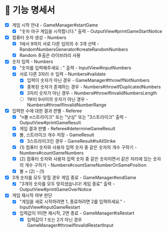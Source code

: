 # 🚀 기능 명세서

- [x] 게임 시작 안내 - GameManager#startGame
  - [x] "숫자 야구 게임을 시작합니다." 출력 - OutputView#printGameStartNotice
- [x] 컴퓨터 숫자 생성 - Numbers
  - [x] 1에서 9까지 서로 다른 임의의 수 3개 선택 - RandomNumbersGenerator#createRandomNumbers
  - [x] Random 추출은 라이브러리 사용
- [x] 숫자 입력 - Numbers
  - [x] "숫자를 입력해주세요 : " 출력 - InputView#inputNumbers
  - [x] 서로 다른 3자리 수 입력 - Numbers#validate
    - [x] 입력이 숫자가 아닌 경우 - GameManager#throwIfNotNumbers
    - [x] 중복된 숫자가 존재하는 경우 - Numbers#throwIfDuplicatedNumbers
    - [x] 3자리 숫자가 아닌 경우 - Numbers#throwIfInvalidNumbersLength
    - [ ] 1부터 9사이의 숫자가 아닌 경우 - Numbers#throwIfInvalidNumberRange
- [x] 입력한 수에 대한 결과 판별 - Referee
  - [x] "n볼 n스트라이크" 또는 "낫싱" 또는 "3스트라이크" 출력 - OutputView#printGameResult
  - [x] 게임 결과 판별 - Referee#determineGameResult
   - [x] 볼, 스트라이크 개수 저장 - GameResult
     - [x] 3스트라이크인 경우 - GameResult#isAllStrike
   - [x] (1) 컴퓨터 숫자와 사용자 입력 숫자 중 같은 숫자의 개수 구하기 - Numbers#countSameNumbers
   - [x] (2) 컴퓨터 숫자와 사용자 입력 숫자 중 같은 숫자이면서 같은 자리에 있는 숫자의 개수 구하기 - Numbers#countSameNumberOnSamePosition
   - [x] 볼 = (2) - (1) 
- [x] 3개 숫자를 모두 맞힐 경우 게임 종료 - GameManager#endGame
  - [x] "3개의 숫자를 모두 맞히셨습니다! 게임 종료" 출력 - OutputView#printGameOverNotice
- [x] 게임 재시작 여부 판단
  - [x] "게임을 새로 시작하려면 1, 종료하려면 2를 입력하세요." - InputView#inputGameRestart
  - [x] 입력값이 1이면 재시작, 2면 종료 - GameManager#isRestart
    - [x] 입력값이 1 또는 2가 아닌 경우 GameManager#throwIfInvalidRestartInput